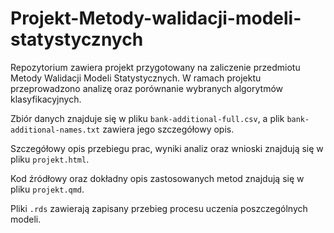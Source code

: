 # Projekt-Metody-walidacji-modeli-statystycznych

Repozytorium zawiera projekt przygotowany na zaliczenie przedmiotu Metody Walidacji Modeli Statystycznych. W ramach projektu przeprowadzono analizę oraz porównanie wybranych algorytmów klasyfikacyjnych.

Zbiór danych znajduje się w pliku `bank-additional-full.csv`, a plik `bank-additional-names.txt` zawiera jego szczegółowy opis.

Szczegółowy opis przebiegu prac, wyniki analiz oraz wnioski znajdują się w pliku `projekt.html`.

Kod źródłowy oraz dokładny opis zastosowanych metod znajdują się w pliku `projekt.qmd`.

Pliki `.rds` zawierają zapisany przebieg procesu uczenia poszczególnych modeli.

